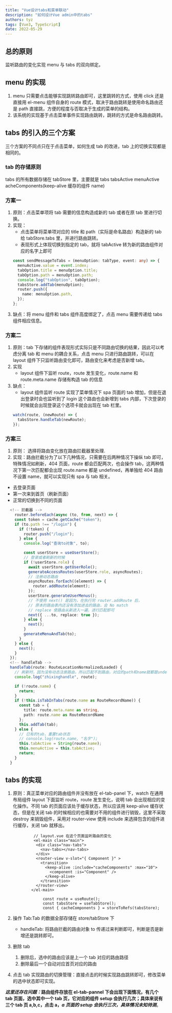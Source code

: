 ```yaml
---
title: "Vue设计tabs和菜单联动"
description: "如何设计Vue admin中的tabs"
authors: tyz
tags: [Vue3, TypeScript]
date: 2022-05-29
---
```


<!--truncate-->

## 总的原则

监听路由的变化实现 menu 与 tabs 的双向绑定。

## menu 的实现

1. menu 只需要点击能够实现跳转路由即可，这里跳转的方式，使用 click 还是直接用 el-menu 组件自身的 route 模式，取决于路由跳转是使用命名路由还是 path 直接跳，方便的程度与否取决于生成的菜单的结构。
2. 该系统的实现基于点击菜单事件实现路由跳转，跳转的方式是命名路由跳转。

## tabs 的引入的三个方案

三个方案的不同点只在于点击菜单，如何生成 tab 的改进，tab 上的切换实现都是相同的。

### tab 的存储原则

tabs 的所有数据存储在 tabStore 里，主要就是 tabs tabsActive menuActive acheComponents(keep-alive 缓存的组件 name)

### 方案一

1. 原则：点击菜单项将 tab 需要的信息构造成新的 tab 或者在原 tab 里进行切换。
2. 实现：
   - 点击菜单将菜单项对应的 title 和 path（实际是命名路由）构造新的 tab 给 tabStore.tabs 里，并进行路由跳转。
   - 表现形式上体现切换到指定的 tab，就将 tabActive 转为新的路由组件对应的名字上即可
   ```ts
   const sendMessageToTabs = (menuOption: tabType, event: any) => {
     menuActive.value = event.index;
     tabOption.title = menuOption.title;
     tabOption.path = menuOption.path;
     console.log("tabOption", tabOption);
     tabsStore.addTab(menuOption);
     router.push({
       name: menuOption.path,
     });
   };
   ```
3. 缺点：将 menu 组件和 tabs 组件高度绑定了，点击 menu 需要传递给 tabs 组件相应信息。

### 方案二

1. 原则：tab 下存储的组件表现形式实际只是不同路由切换的结果，因此可以考虑分离 tab 和 menu 的耦合关系，点击 menu 只进行路由跳转，可以在 layout 组件下只监听路由变化即可，路由变化来考虑是否新增 tab。
2. 实现
   - layout 组件下监听 route，route 发生变化，route.name 和 route.meta.name 存储有构造 tab 的信息
3. 缺点：
   - layout 组件监听 route 实现了菜单情况下 spa 页面的 tab 增加，但是在退出登录时会也监听到了 login 这个路由也会新增到 tabs 内部，下次登录的时候就会出现登录这个选项卡就会出现在 tab 栏里。
   ```ts
   watch(route, (newRoute) => {
     tabsStore.handleTab(newRoute);
   });
   ```

### 方案三

1. 原则： 选择将路由变化放在路由拦截器里处理.
2. 实现：路由拦截分为了以下几种情况，只需要在后两种情况下操纵 tab 即可，特殊情况如刷新，404 页面，route 都会匹配两次，也会操作 tab，这两种情况下第一次匹配都会出现 route.name 都是 undefined，再单独给 404 路由不设置 name，就可以实现只有 spa 与 tab 相关。

- 去登录页面
- 第一次来到首页（刷新页面）
- 正常的切换到不同的页面

```ts
  <!-- 拦截器 -->
    router.beforeEach(async (to, from, next) => {
    const token = cache.getCache("token");
    if (to.path !== "/login") {
      if (!token) {
        router.push("/login");
      } else {
        console.log("查询to对象", to);

        const userStore = useUserStore();
        // 登录或者刷新的时候
        if (!userStore.role) {
          await userStore.getUserRole();
          generateAccessRoutes(userStore.role, asyncRoutes);
          // 注册动态路由
          asyncRoutes.forEach((element) => {
            router.addRoute(element);
          });
          userStore.generateUserMenus();
          // 不使用 next() 是因为，在执行完 router.addRoute 后，
          // 原本的路由表内还没有添加进去的路由，会 No match
          // replace 使路由从新进入一遍，进行匹配即可
          next({ ...to, replace: true });
        } else {
          next();
        }
        generateMenuAndTab(to);
      }
    } else {
      next();
    }
  });
  <!-- handleTab -->
  handleTab(route: RouteLocationNormalizedLoaded) {
    // 刷新时，因为没有动态注册路由，所以匹配不到路由，对应的path和name就都是undefined，这不能添加到tab上
    console.log("zhixinghandle", route);

    if (!route.name) {
      return;
    }
    if (!this.isTabInTabs(route.name as RouteRecordName)) {
      const tab = {
        title: route.meta.name as string,
        path: route.name as RouteRecordName
      };
      this.addTab(tab);
    } else {
      // 已有的tab，重置tab状态
      // console.log(route.name, "名字");
      this.tabActive = String(route.name);
      this.menuActive = this.tabActive;
      return;
    }
  }

```

## tabs 的实现

1. 原则：真正菜单对应的路由组件并没有放在 el-tab-panel 下，watch 在通用布局组件 layout 下面监听 route，route 发生变化，说明 tab 会出现相应的变化操作。不同 tab 的页面应该处于缓存状态，所以应该用 keep-alive 缓存状态，但是在关闭 tab 的时候相应的也需要对不用的组件进行销毁，这里不采取 destroy 来销毁组件，采用对 router-view 使用 include 来选择包含的组件进行缓存，关闭 tab 就移出。

   ```tsx
   			// layout.vue 在这个页面监听路由的变化
   			<el-main class="main">
             <div class="nav-tabs">
               <nav-tabs></nav-tabs>
             </div>
             <router-view v-slot="{ Component }" >
               <transition>
                 <keep-alive :include="cacheComponents" :max="10">
                   <component :is="Component" />
                 </keep-alive>
               </transition>
             </router-view>
           </el-main>

   				const route = useRoute();
   				const tabsStore = useTabStore();
   				const { cacheComponents } = storeToRefs(tabsStore);
   ```

2. 操作 Tab:Tab 的数据全部存储在 store/tabStore 下

   - handleTab: 将路由拦截的路由对象 to 传递过来判断即可，判断是否是新增还是跳转即可。

3. 删除 tab
   1. 删除后，选中的路由应该是上一个 tab 对应的路由路径
   2. 删除最后一个自动对应首页对应的路由
4. 点击 tab 实现路由的切换管理：直接点击的时候实现路由跳转即可，修改菜单的选中状态即可实现。

**_这里还存在问题：_**路由组件存放在 el-tab-pannel 下会出现下面情况，有几个 tab 页面，选中其中一个 tab 页，它对应的组件 setup 会执行几次；具体来说有三个 tab 页 a,b,c，点击 a，**_a 页面的 setup 会执行三次，具体情况未知待测_**。
